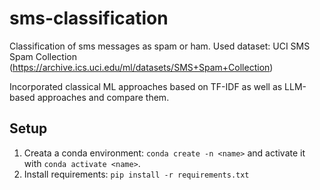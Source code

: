 # sms-classification

Classification of sms messages as spam or ham. Used dataset: UCI SMS Spam Collection (https://archive.ics.uci.edu/ml/datasets/SMS+Spam+Collection)  

Incorporated classical ML approaches based on TF-IDF as well as LLM-based approaches and compare them.


## Setup

1. Creata a conda environment: `conda create -n <name>` and activate it with `conda activate <name>`.
2. Install requirements: `pip install -r requirements.txt`
